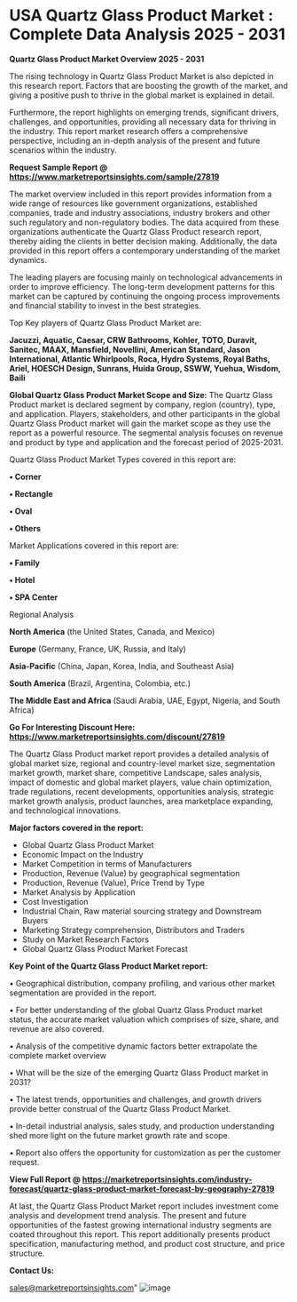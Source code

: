 # USA Quartz Glass Product Market : Complete Data Analysis 2025 - 2031

<Strong> Quartz Glass Product Market Overview 2025 - 2031</strong>

The rising technology in Quartz Glass Product Market is also depicted in this research report. Factors that are boosting the growth of the market, and giving a positive push to thrive in the global market is explained in detail.

Furthermore, the report highlights on emerging trends, significant drivers, challenges, and opportunities, providing all necessary data for thriving in the industry. This report market research offers a comprehensive perspective, including an in-depth analysis of the present and future scenarios within the industry.

<strong>Request Sample Report @ <a href=https://www.marketreportsinsights.com/sample/27819>https://www.marketreportsinsights.com/sample/27819</a></strong>

The market overview included in this report provides information from a wide range of resources like government organizations, established companies, trade and industry associations, industry brokers and other such regulatory and non-regulatory bodies. The data acquired from these organizations authenticate the Quartz Glass Product research report, thereby aiding the clients in better decision making. Additionally, the data provided in this report offers a contemporary understanding of the market dynamics.

The leading players are focusing mainly on technological advancements in order to improve efficiency. The long-term development patterns for this market can be captured by continuing the ongoing process improvements and financial stability to invest in the best strategies.

Top Key players of Quartz Glass Product Market are:

<strong>Jacuzzi, Aquatic, Caesar, CRW Bathrooms, Kohler, TOTO, Duravit, Sanitec, MAAX, Mansfield, Novellini, American Standard, Jason International, Atlantic Whirlpools, Roca, Hydro Systems, Royal Baths, Ariel, HOESCH Design, Sunrans, Huida Group, SSWW, Yuehua, Wisdom, Baili</strong>

<strong><b>Global Quartz Glass Product Market Scope and Size:</b></strong>
The Quartz Glass Product market is declared segment by company, region (country), type, and application. Players, stakeholders, and other participants in the global Quartz Glass Product market will gain the market scope as they use the report as a powerful resource. The segmental analysis focuses on revenue and product by type and application and the forecast period of 2025-2031.

Quartz Glass Product Market Types covered in this report are:

<strong>• Corner

• Rectangle

• Oval

• Others</strong>

Market Applications covered in this report are:

<strong>• Family

• Hotel

• SPA Center</strong> 

Regional Analysis

<strong>North America</strong> (the United States, Canada, and Mexico)

<strong>Europe</strong> (Germany, France, UK, Russia, and Italy)

<strong>Asia-Pacific</strong> (China, Japan, Korea, India, and Southeast Asia)

<strong>South America</strong> (Brazil, Argentina, Colombia, etc.)

<strong>The Middle East and Africa</strong> (Saudi Arabia, UAE, Egypt, Nigeria, and South Africa)

<strong>Go For Interesting Discount Here: <a href=https://www.marketreportsinsights.com/discount/27819>https://www.marketreportsinsights.com/discount/27819</a></strong>

The Quartz Glass Product market report provides a detailed analysis of global market size, regional and country-level market size, segmentation market growth, market share, competitive Landscape, sales analysis, impact of domestic and global market players, value chain optimization, trade regulations, recent developments, opportunities analysis, strategic market growth analysis, product launches, area marketplace expanding, and technological innovations.

<strong><b>Major factors covered in the report:</b></strong>
<ul>
  <li>Global Quartz Glass Product Market </li>
  <li>Economic Impact on the Industry</li>
  <li>Market Competition in terms of Manufacturers</li>
  <li>Production, Revenue (Value) by geographical segmentation</li>
  <li>Production, Revenue (Value), Price Trend by Type</li>
  <li>Market Analysis by Application</li>
  <li>Cost Investigation</li>
  <li>Industrial Chain, Raw material sourcing strategy and Downstream Buyers</li>
  <li>Marketing Strategy comprehension, Distributors and Traders</li>
  <li>Study on Market Research Factors</li>
  <li>Global Quartz Glass Product Market Forecast</li>
</ul>

<strong><b>Key Point of the Quartz Glass Product Market report:</b></strong>

• Geographical distribution, company profiling, and various other market segmentation are provided in the report.

• For better understanding of the global Quartz Glass Product market status, the accurate market valuation which comprises of size, share, and revenue are also covered.

• Analysis of the competitive dynamic factors better extrapolate the complete market overview

• What will be the size of the emerging Quartz Glass Product market in 2031?

• The latest trends, opportunities and challenges, and growth drivers provide better construal of the Quartz Glass Product Market.

• In-detail industrial analysis, sales study, and production understanding shed more light on the future market growth rate and scope.

• Report also offers the opportunity for customization as per the customer request.

<strong><b>View Full Report @ <a href=https://marketreportsinsights.com/industry-forecast/quartz-glass-product-market-forecast-by-geography-27819>https://marketreportsinsights.com/industry-forecast/quartz-glass-product-market-forecast-by-geography-27819</a></b></strong>


At last, the Quartz Glass Product Market report includes investment come analysis and development trend analysis. The present and future opportunities of the fastest growing international industry segments are coated throughout this report. This report additionally presents product specification, manufacturing method, and product cost structure, and price structure.

<strong>Contact Us:</strong>

sales@marketreportsinsights.com"
![image](https://github.com/user-attachments/assets/ad5680e2-8954-4c1e-8a9b-0ac31d789c53)
